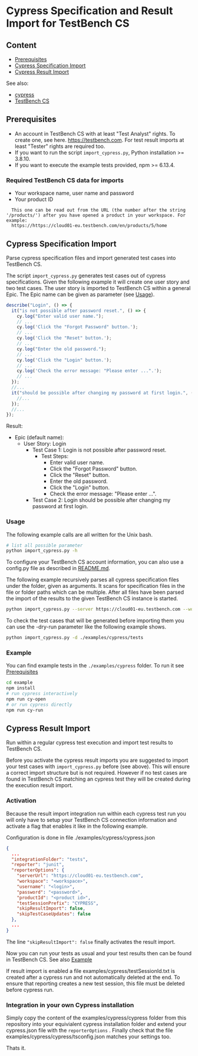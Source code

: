 # Cypress Specification and Result Import for TestBench CS

## Content

* [Prerequisites](#prerequisites)
* [Cypress Specification Import](#cypress-specification-import)
* [Cypress Result Import](#cypress-result-import)

See also:

* [cypress](https://www.cypress.io/)
* [TestBench CS](https://www.testbench.com/)

## Prerequisites

* An account in TestBench CS with at least "Test Analyst" rights. To create one, see here. <https://testbench.com>. For test result imports at least "Tester" rights are required too.
* If you want to run the script `import_cypress.py`, Python installation >= 3.8.10.
* If you want to execute the example tests provided, npm >= 6.13.4.

### Required TestBench CS data for imports

* Your workspace name, user name and password
* Your product ID

```script
  This one can be read out from the URL (the number after the string '/products/') after you have opened a product in your workspace. For example:
  https://https://cloud01-eu.testbench.com/en/products/5/home
```

## Cypress Specification Import

Parse cypress specification files and import generated test cases into TestBench CS.

The script `import_cypress.py` generates test cases out of cypress specifications. Given the following example it will create one user story and two test cases. The user story is imported to TestBench CS within a general Epic. The Epic name can be given as parameter (see [Usage](#Usage)).

```ts
describe("Login", () => {
  it("is not possible after password reset.", () => {
    cy.log("Enter valid user name.");
    // ...
    cy.log('Click the "Forgot Password" button.');
    // ...
    cy.log('Click the "Reset" button.');
    // ...
    cy.log("Enter the old password.");
    // ...
    cy.log('Click the "Login" button.');
    // ...
    cy.log('Check the error message: "Please enter ...".');
    // ...
  });
  //...
  it("should be possible after changing my password at first login.", () => {
    //...
  });
  //...
});
```

Result:

* Epic (default name):
  + User Story: Login
    - Test Case 1: Login is not possible after password reset.
      * Test Steps:
        * Enter valid user name.
        * Click the "Forgot Password" button.
        * Click the "Reset" button.
        * Enter the old password.
        * Click the "Login" button.
        * Check the error message: "Please enter ...".
    - Test Case 2: Login should be possible after changing my password at first login.

### Usage

The following example calls are all written for the Unix bash.

```bash
# list all possible parameter
python import_cypress.py -h
```

To configure your TestBench CS account information, you can also use a config.py file as described in [README.md](../../README.md).

The following example recursively parses all cypress specification files under the folder, given as arguments. It scans for specification files in the file or folder paths which can be multiple. After all files have been parsed the import of the results to the given TestBench CS instance is started.

```bash
python import_cypress.py --server https://cloud01-eu.testbench.com --workspace <workspace> --user <user> --password <pw> ./examples/cypress/tests
```

To check the test cases that will be generated before importing them you can use the -dry-run parameter like the following example shows.

```bash
python import_cypress.py -d ./examples/cypress/tests
```

### Example

You can find example tests in the `./examples/cypress` folder. To run it see [Prerequisites](#prerequisites)

```bash
cd example
npm install
# run cypress interactively
npm run cy-open
# or run cypress directly
npm run cy-run
```

## Cypress Result Import

Run within a regular cypress test execution and import test results to TestBench CS.

Before you activate the cypress result imports you are suggested to import your test cases with `import_cypress.py` before (see above). This will ensure a correct import structure but is not required. However if no test cases are found in TestBench CS matching an cypress test they will be created during the execution result import.

### Activation

Because the result import integration run within each cypress test run you will only have to setup your TestBench CS connection information and activate a flag that enables it like in the following example.

Configuration is done in file ./examples/cypress/cypress.json

```json
{
  ...
  "integrationFolder": "tests",
  "reporter": "junit",
  "reporterOptions": {
    "serverUrl": "https://cloud01-eu.testbench.com",
    "workspace": "<workspace>",
    "username": "<login>",
    "password": "<password>",
    "productId": "<product id>",
    "testSessionPrefix": "CYPRESS",
    "skipResultImport": false,
    "skipTestCaseUpdates": false
  },
  ...
}
```

The line `"skipResultImport": false` finally activates the result import.

Now you can run your tests as usual and your test results then can be found in TestBench CS. See also [Example](#Example)

If result import is enabled a file examples/cypress/testSessionId.txt is created after a cypress run and not automatically deleted at the end. To ensure that reporting creates a new test session, this file must be deleted before cypress run.

### Integration in your own Cypress installation

Simply copy the content of the examples/cypress/cypress folder from this repository into your equivialent cypress installation folder and extend your cypress.json file with the `reporterOptions` . Finally check that the file examples/cypress/cypress/tsconfig.json matches your settings too.

Thats it.
